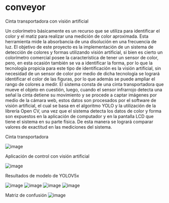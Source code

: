 # conveyor
Cinta transportadora con visión artificial

Un colorímetro básicamente es un recurso que se utiliza para identificar el color y el matiz para realizar una medición de color aproximada. Esta herramienta mide la absorbancia de una disolución en una 
frecuencia de luz. El objetivo de este proyecto es la implementación de un sistema de detección de colores y formas utilizando visión artificial, si bien es cierto un colorímetro comercial posee la característica 
de tener un sensor de color, pero, en esta ocasión también se va a identificar la forma, por lo que la tecnología propicia para este tipo de identificación es la visión artificial, sin necesidad de un sensor de 
color por medio de dicha tecnología se logrará identificar el color de las figuras, por lo que además se puede ampliar el rango de colores a medir. El sistema consta de una cinta transportadora que mueve el objeto 
en cuestión, luego, cuando el sensor infrarrojo detecta una señal la cinta detiene su movimiento y se procede a captar imágenes por medio de la cámara web, estos datos son procesados por el software de visión 
artificial, el cual se basa en el algoritmo YOLO y la utilización de la librería Open CV, una vez que el sistema detecta los datos de color y forma son expuestos en la aplicación de computador y en la pantalla LCD 
que tiene el sistema en su parte física. De esta manera se logrará comparar valores de exactitud en las mediciones del sistema.

Cinta transportadora

![image](https://github.com/nayvilla/conveyor/assets/94719402/95ddfc1b-a3dc-49c4-99df-ed83c1beab8e)

Aplicación de control con visión artificial 

![image](https://github.com/nayvilla/conveyor/assets/94719402/de58696a-e713-4f77-8355-ba4711ce2730)

Resultados de modelo de YOLOV5x

![image](https://github.com/nayvilla/conveyor/assets/94719402/a5afe829-6a47-495d-aec7-77c6d33ab5bc)
![image](https://github.com/nayvilla/conveyor/assets/94719402/7dae95a9-4f65-4564-b69c-a7f9d66dfcf4)
![image](https://github.com/nayvilla/conveyor/assets/94719402/75fd05a8-d82e-4f24-bc03-da2ed716d7ad)
![image](https://github.com/nayvilla/conveyor/assets/94719402/448b9dba-6b53-46c9-aee6-c980c4f4b1cd)

Matriz de confusión
![image](https://github.com/nayvilla/conveyor/assets/94719402/9edf31e4-4a13-420c-8dab-f2fb99e86735)







